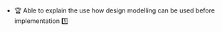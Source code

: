 * <span id="outcome-conceptualisingSolution-introduction-one">:trophy: Able to explain the use how design modelling can be used before implementation :one:</span>

